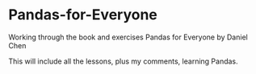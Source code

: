 # Pandas-for-Everyone
Working through the book and exercises Pandas for Everyone by Daniel Chen

This will include all the lessons, plus my comments, learning Pandas.
